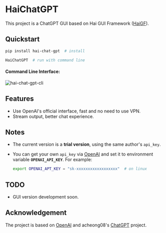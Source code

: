 
# HaiChatGPT

This project is a ChatGPT GUI based on Hai GUI Framework ([HaiGF](https://code.ihep.ac.cn/zdzhang/hai-gui-framework)).


## Quickstart

```bash
pip install hai-chat-gpt  # install

HaiChatGPT  # run with command line
```

#### Command Line Interface:

<!-- 插入图片 -->
![hai-chat-gpt-cli](https://zhangzhengde0225.github.io/images/blog/hai-chat-gpt_cli.png)

## Features

+ Use OpenAI's official interface, fast and no need to use VPN.
+ Stream output, better chat experience.

## Notes

+ The current version is a **trial version**, using the same author's `api_key`.
+ You can get your own `api_key` via [OpenAI](www.openai.com) and set it to environment variable **`OPENAI_API_KEY`**. For example:
    
    ```bash
    export OPENAI_APT_KEY = "sk-xxxxxxxxxxxxxxxxxx"  # on linux
    ```

## TODO

+ GUI version development soon.




## Acknowledgement

The project is based on  [OpenAI](www.openai.com) and acheong08's [ChatGPT](https://github.com/acheong08/ChatGPT) project.




